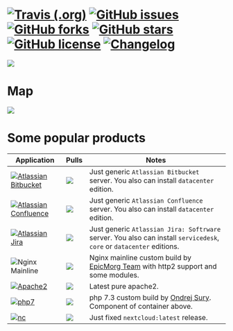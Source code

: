 # [![Travis (.org)](https://img.shields.io/travis/EpicMorg/docker-scripts?style=flat-square)](https://travis-ci.org/EpicMorg/docker-scripts) [![GitHub issues](https://img.shields.io/github/issues/EpicMorg/docker-scripts.svg?style=popout-square)](https://github.com/EpicMorg/docker-scripts/issues) [![GitHub forks](https://img.shields.io/github/forks/EpicMorg/docker-scripts.svg?style=popout-square)](https://github.com/EpicMorg/docker-scripts/network) [![GitHub stars](https://img.shields.io/github/stars/EpicMorg/docker-scripts.svg?style=popout-square)](https://github.com/EpicMorg/docker-scripts/stargazers) [![GitHub license](https://img.shields.io/github/license/EpicMorg/docker-scripts.svg?style=popout-square)](LICENSE.md) [![Changelog](https://img.shields.io/badge/Changelog-yellow.svg?style=popout-square)](CHANGELOG.md) 

[![](https://codescene.io/projects/6535/status.svg)](https://codescene.io/projects/6535/jobs/latest-successful/results)

# Map
![](https://raw.githubusercontent.com/EpicMorg/docker-scripts/master/.github/docker-scripts.png)

# Some popular products

| Application   | Pulls | Notes
| ------  | ------ | ------
| [![Atlassian Bitbucket](https://img.shields.io/badge/Atlassian-Bitbucket-brightgreen.svg?style=popout-square)](https://www.atlassian.com/software/bitbucket/download) | [![](https://img.shields.io/docker/pulls/epicmorg/bitbucket.svg?style=popout-square)](https://hub.docker.com/r/epicmorg/bitbucket/) | Just generic `Atlassian Bitbucket` server. You also can install `datacenter` edition.
| [![Atlassian Confluence](https://img.shields.io/badge/Atlassian-Confluence-brightgreen.svg?style=popout-square)](https://www.atlassian.com/software/confluence/download) |   [![](https://img.shields.io/docker/pulls/epicmorg/confluence.svg?style=popout-square)](https://hub.docker.com/r/epicmorg/confluence/) | Just generic `Atlassian Confluence` server. You also can install `datacenter` edition.
| [![Atlassian Jira](https://img.shields.io/badge/Atlassian-Jira-brightgreen.svg?style=popout-square)](https://www.atlassian.com/software/bitbucket/download) | [![](https://img.shields.io/docker/pulls/epicmorg/jira.svg?style=popout-square)](https://hub.docker.com/r/epicmorg/jira/) | Just generic `Atlassian Jira: Softrware` server.  You also can install `servicedesk`, `core` or `datacenter` editions.
| ![Nginx Mainline](https://img.shields.io/badge/Nginx%20Mainline-brightgreen.svg?style=popout-square) |   [![](https://img.shields.io/docker/pulls/epicmorg/balancer.svg?style=popout-square)](https://hub.docker.com/r/epicmorg/balancer/) | Nginx mainline custom build by [EpicMorg Team](https://github.com/EpicMorg) with http2 support and some modules.
| [![Apache2](https://img.shields.io/badge/Apache2-brightgreen.svg?style=popout-square)](https://deb.sury.org/)  |  [![](https://img.shields.io/docker/pulls/epicmorg/websites.svg?style=popout-square)](https://hub.docker.com/r/epicmorg/websites/ ) | Latest pure apache2.
| [![php7](https://img.shields.io/badge/php7-brightgreen.svg?style=popout-square)](https://deb.sury.org/) | [![](https://img.shields.io/docker/pulls/epicmorg/websites.svg?style=popout-square)](https://hub.docker.com/r/epicmorg/websites/ ) |  php 7.3 custom build by [Ondrej Sury](https://launchpad.net/~ondrej). Component of container above.
| [![nc](https://img.shields.io/badge/nextcloud-brightgreen.svg?style=popout-square)](https://hub.docker.com/_/nextcloud)  |  [![](https://img.shields.io/docker/pulls/epicmorg/nextcloud.svg?style=popout-square)](https://hub.docker.com/r/epicmorg/nextcloud/ ) |  Just fixed `nextcloud:latest` release.
